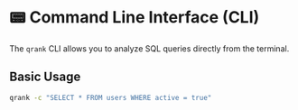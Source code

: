# 📟 Command Line Interface (CLI)

The `qrank` CLI allows you to analyze SQL queries directly from the terminal.

## Basic Usage

```bash
qrank -c "SELECT * FROM users WHERE active = true"
